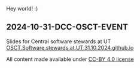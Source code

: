 Hey world! :)

## 2024-10-31-DCC-OSCT-EVENT

Slides for Central software stewards at UT [OSCT.Software.stewards.at.UT.31.10.2024.github.io](https://universityoftwente.github.io/OSCT.Software.stewards.at.UT.31.10.2024.github.io/)

All content made available under [CC-BY 4.0 license](https://creativecommons.org/licenses/by/4.0/)

